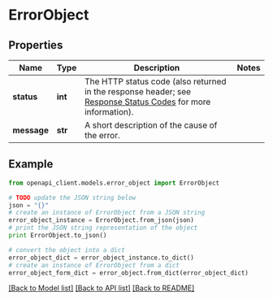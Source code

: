 # ErrorObject


## Properties
Name | Type | Description | Notes
------------ | ------------- | ------------- | -------------
**status** | **int** | The HTTP status code (also returned in the response header; see [Response Status Codes](/documentation/web-api/concepts/api-calls#response-status-codes) for more information).  | 
**message** | **str** | A short description of the cause of the error.  | 

## Example

```python
from openapi_client.models.error_object import ErrorObject

# TODO update the JSON string below
json = "{}"
# create an instance of ErrorObject from a JSON string
error_object_instance = ErrorObject.from_json(json)
# print the JSON string representation of the object
print ErrorObject.to_json()

# convert the object into a dict
error_object_dict = error_object_instance.to_dict()
# create an instance of ErrorObject from a dict
error_object_form_dict = error_object.from_dict(error_object_dict)
```
[[Back to Model list]](../README.md#documentation-for-models) [[Back to API list]](../README.md#documentation-for-api-endpoints) [[Back to README]](../README.md)


